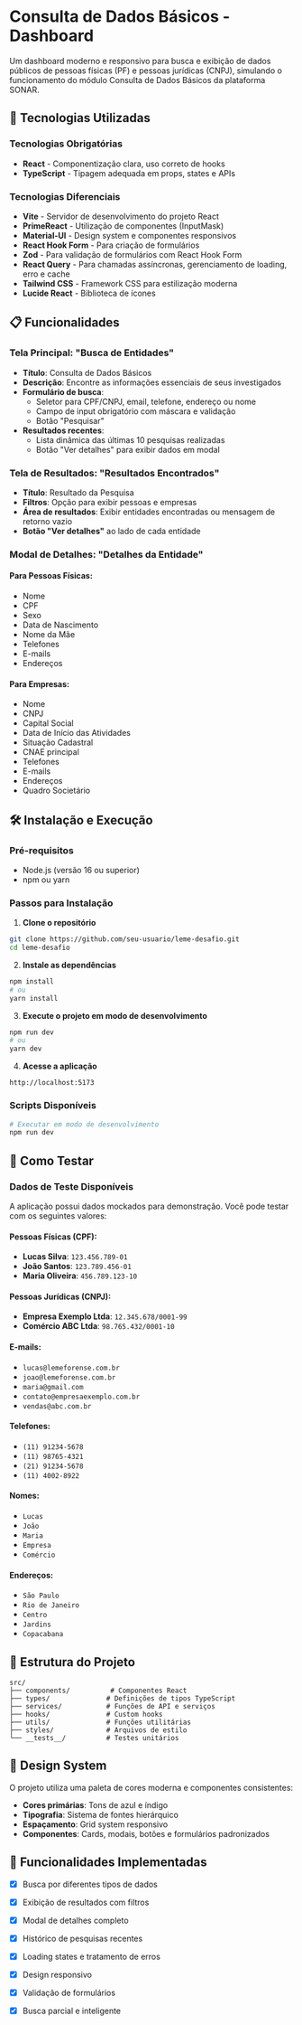 # Consulta de Dados Básicos - Dashboard

Um dashboard moderno e responsivo para busca e exibição de dados públicos de pessoas físicas (PF) e pessoas jurídicas (CNPJ), simulando o funcionamento do módulo Consulta de Dados Básicos da plataforma SONAR.

## 🚀 Tecnologias Utilizadas

### Tecnologias Obrigatórias
- **React** - Componentização clara, uso correto de hooks
- **TypeScript** - Tipagem adequada em props, states e APIs

### Tecnologias Diferenciais
- **Vite** - Servidor de desenvolvimento do projeto React
- **PrimeReact** - Utilização de componentes (InputMask)
- **Material-UI** - Design system e componentes responsivos
- **React Hook Form** - Para criação de formulários
- **Zod** - Para validação de formulários com React Hook Form
- **React Query** - Para chamadas assíncronas, gerenciamento de loading, erro e cache
- **Tailwind CSS** - Framework CSS para estilização moderna
- **Lucide React** - Biblioteca de ícones

## 📋 Funcionalidades

### Tela Principal: "Busca de Entidades"
- **Título**: Consulta de Dados Básicos
- **Descrição**: Encontre as informações essenciais de seus investigados
- **Formulário de busca**:
  - Seletor para CPF/CNPJ, email, telefone, endereço ou nome
  - Campo de input obrigatório com máscara e validação
  - Botão "Pesquisar"
- **Resultados recentes**:
  - Lista dinâmica das últimas 10 pesquisas realizadas
  - Botão "Ver detalhes" para exibir dados em modal

### Tela de Resultados: "Resultados Encontrados"
- **Título**: Resultado da Pesquisa
- **Filtros**: Opção para exibir pessoas e empresas
- **Área de resultados**: Exibir entidades encontradas ou mensagem de retorno vazio
- **Botão "Ver detalhes"** ao lado de cada entidade

### Modal de Detalhes: "Detalhes da Entidade"
#### Para Pessoas Físicas:
- Nome
- CPF
- Sexo
- Data de Nascimento
- Nome da Mãe
- Telefones
- E-mails
- Endereços

#### Para Empresas:
- Nome
- CNPJ
- Capital Social
- Data de Início das Atividades
- Situação Cadastral
- CNAE principal
- Telefones
- E-mails
- Endereços
- Quadro Societário

## 🛠️ Instalação e Execução

### Pré-requisitos
- Node.js (versão 16 ou superior)
- npm ou yarn

### Passos para Instalação

1. **Clone o repositório**
```bash
git clone https://github.com/seu-usuario/leme-desafio.git
cd leme-desafio
```

2. **Instale as dependências**
```bash
npm install
# ou
yarn install
```

3. **Execute o projeto em modo de desenvolvimento**
```bash
npm run dev
# ou
yarn dev
```

4. **Acesse a aplicação**
```
http://localhost:5173
```

### Scripts Disponíveis

```bash
# Executar em modo de desenvolvimento
npm run dev

```

## 🧪 Como Testar

### Dados de Teste Disponíveis

A aplicação possui dados mockados para demonstração. Você pode testar com os seguintes valores:

#### Pessoas Físicas (CPF):
- **Lucas Silva**: `123.456.789-01`
- **João Santos**: `123.789.456-01`
- **Maria Oliveira**: `456.789.123-10`

#### Pessoas Jurídicas (CNPJ):
- **Empresa Exemplo Ltda**: `12.345.678/0001-99`
- **Comércio ABC Ltda**: `98.765.432/0001-10`

#### E-mails:
- `lucas@lemeforense.com.br`
- `joao@lemeforense.com.br`
- `maria@gmail.com`
- `contato@empresaexemplo.com.br`
- `vendas@abc.com.br`

#### Telefones:
- `(11) 91234-5678`
- `(11) 98765-4321`
- `(21) 91234-5678`
- `(11) 4002-8922`

#### Nomes:
- `Lucas`
- `João`
- `Maria`
- `Empresa`
- `Comércio`

#### Endereços:
- `São Paulo`
- `Rio de Janeiro`
- `Centro`
- `Jardins`
- `Copacabana`

## 📁 Estrutura do Projeto

```
src/
├── components/          # Componentes React
├── types/              # Definições de tipos TypeScript
├── services/           # Funções de API e serviços
├── hooks/              # Custom hooks
├── utils/              # Funções utilitárias
├── styles/             # Arquivos de estilo
└── __tests__/          # Testes unitários
```

## 🎨 Design System

O projeto utiliza uma paleta de cores moderna e componentes consistentes:

- **Cores primárias**: Tons de azul e índigo
- **Tipografia**: Sistema de fontes hierárquico
- **Espaçamento**: Grid system responsivo
- **Componentes**: Cards, modais, botões e formulários padronizados

## 🔄 Funcionalidades Implementadas

- [x] Busca por diferentes tipos de dados
- [x] Exibição de resultados com filtros
- [x] Modal de detalhes completo
- [x] Histórico de pesquisas recentes
- [x] Loading states e tratamento de erros
- [x] Design responsivo
- [x] Validação de formulários
- [x] Busca parcial e inteligente

